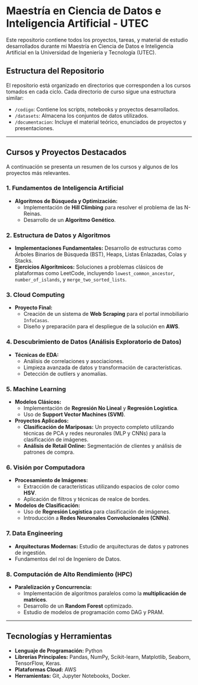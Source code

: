 # Maestría en Ciencia de Datos e Inteligencia Artificial - UTEC

Este repositorio contiene todos los proyectos, tareas, y material de estudio desarrollados durante mi Maestría en Ciencia de Datos e Inteligencia Artificial en la Universidad de Ingeniería y Tecnología (UTEC).

## Estructura del Repositorio

El repositorio está organizado en directorios que corresponden a los cursos tomados en cada ciclo. Cada directorio de curso sigue una estructura similar:

- `/codigo`: Contiene los scripts, notebooks y proyectos desarrollados.
- `/datasets`: Almacena los conjuntos de datos utilizados.
- `/documentacion`: Incluye el material teórico, enunciados de proyectos y presentaciones.

---

## Cursos y Proyectos Destacados

A continuación se presenta un resumen de los cursos y algunos de los proyectos más relevantes.

### 1. Fundamentos de Inteligencia Artificial
- **Algoritmos de Búsqueda y Optimización:**
  - Implementación de **Hill Climbing** para resolver el problema de las N-Reinas.
  - Desarrollo de un **Algoritmo Genético**.

### 2. Estructura de Datos y Algoritmos
- **Implementaciones Fundamentales:** Desarrollo de estructuras como Árboles Binarios de Búsqueda (BST), Heaps, Listas Enlazadas, Colas y Stacks.
- **Ejercicios Algorítmicos:** Soluciones a problemas clásicos de plataformas como LeetCode, incluyendo `lowest_common_ancestor`, `number_of_islands`, y `merge_two_sorted_lists`.

### 3. Cloud Computing
- **Proyecto Final:**
  - Creación de un sistema de **Web Scraping** para el portal inmobiliario `InfoCasas`.
  - Diseño y preparación para el despliegue de la solución en **AWS**.

### 4. Descubrimiento de Datos (Análisis Exploratorio de Datos)
- **Técnicas de EDA:**
  - Análisis de correlaciones y asociaciones.
  - Limpieza avanzada de datos y transformación de características.
  - Detección de outliers y anomalías.

### 5. Machine Learning
- **Modelos Clásicos:**
  - Implementación de **Regresión No Lineal** y **Regresión Logística**.
  - Uso de **Support Vector Machines (SVM)**.
- **Proyectos Aplicados:**
  - **Clasificación de Mariposas:** Un proyecto completo utilizando técnicas de PCA y redes neuronales (MLP y CNNs) para la clasificación de imágenes.
  - **Análisis de Retail Online:** Segmentación de clientes y análisis de patrones de compra.

### 6. Visión por Computadora
- **Procesamiento de Imágenes:**
  - Extracción de características utilizando espacios de color como **HSV**.
  - Aplicación de filtros y técnicas de realce de bordes.
- **Modelos de Clasificación:**
  - Uso de **Regresión Logística** para clasificación de imágenes.
  - Introducción a **Redes Neuronales Convolucionales (CNNs)**.

### 7. Data Engineering
- **Arquitecturas Modernas:** Estudio de arquitecturas de datos y patrones de ingestión.
- Fundamentos del rol de Ingeniero de Datos.

### 8. Computación de Alto Rendimiento (HPC)
- **Paralelización y Concurrencia:**
  - Implementación de algoritmos paralelos como la **multiplicación de matrices**.
  - Desarrollo de un **Random Forest** optimizado.
  - Estudio de modelos de programación como DAG y PRAM.

---

## Tecnologías y Herramientas

- **Lenguaje de Programación:** Python
- **Librerías Principales:** Pandas, NumPy, Scikit-learn, Matplotlib, Seaborn, TensorFlow, Keras.
- **Plataformas Cloud:** AWS
- **Herramientas:** Git, Jupyter Notebooks, Docker.

